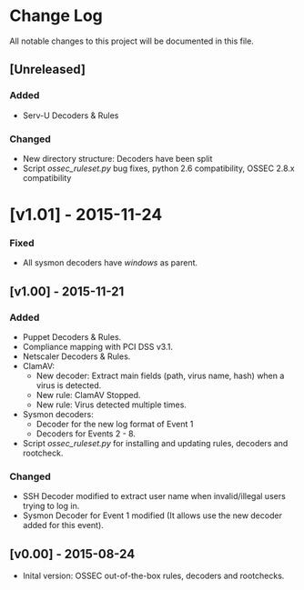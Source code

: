 # Change Log
All notable changes to this project will be documented in this file.

## [Unreleased]
### Added
- Serv-U Decoders & Rules
### Changed
- New directory structure: Decoders have been split
- Script *ossec_ruleset.py* bug fixes, python 2.6 compatibility, OSSEC 2.8.x compatibility

# [v1.01] - 2015-11-24
### Fixed
- All sysmon decoders have *windows* as parent.

## [v1.00] - 2015-11-21
### Added
- Puppet Decoders & Rules.
- Compliance mapping with PCI DSS v3.1.
- Netscaler Decoders & Rules.
- ClamAV:
	- New decoder: Extract main fields (path, virus name, hash) when a virus is detected.
	- New rule: ClamAV Stopped.
	- New rule: Virus detected multiple times.
- Sysmon decoders: 
	- Decoder for the new log format of Event 1
	- Decoders for Events 2 - 8.
- Script *ossec_ruleset.py* for installing and updating rules, decoders and rootcheck.

### Changed
- SSH Decoder modified to extract user name when invalid/illegal users trying to log in.
- Sysmon Decoder for Event 1 modified (It allows use the new decoder added for this event).

## [v0.00] - 2015-08-24
- Inital version: OSSEC out-of-the-box rules, decoders and rootchecks.
